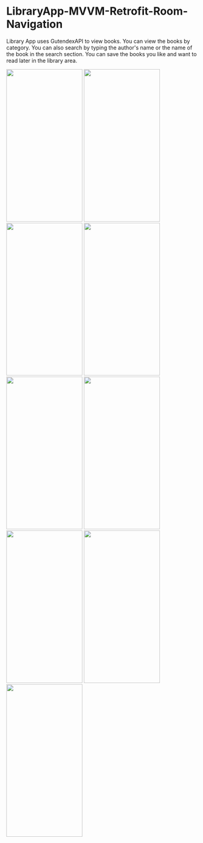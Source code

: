 # LibraryApp-MVVM-Retrofit-Room-Navigation

Library App uses GutendexAPI to view books. You can view the books by category. You can also search by typing the author's name or the name of the book in the search section. You can save the books you like and want to read later in the library area.

<img src = "https://user-images.githubusercontent.com/105845393/218324518-504532f4-8379-4f46-9cd0-9e64a53f80f0.png" width = "200" height = "400">   <img src = "https://user-images.githubusercontent.com/105845393/218324569-448ca54a-27b8-4201-99a5-970e1e834f9d.png" width = "200" height = "400">
<img src = "https://user-images.githubusercontent.com/105845393/218324581-b70f52cf-4c2c-4d8b-b574-03b51ab40251.png" width = "200" height = "400">   <img src = "https://user-images.githubusercontent.com/105845393/218324592-917bb860-78ab-48af-83a9-e94ac7d46434.png" width = "200" height = "400">
<img src = "https://user-images.githubusercontent.com/105845393/218324596-93137548-478d-4bbd-acc2-f5763067a4b8.png" width = "200" height = "400">   <img src = "https://user-images.githubusercontent.com/105845393/218324597-cacfe9fe-200e-418d-96a8-0ec86fee9612.png" width = "200" height = "400">
<img src = "https://user-images.githubusercontent.com/105845393/218324603-4bfc5ee4-f44b-4678-9459-78f01c06bd12.png" width = "200" height = "400">    <img src = "https://user-images.githubusercontent.com/105845393/218324611-3a510250-3674-4ef4-b451-c24bd6c81b6d.png" width = "200" height = "400">
<img src = "https://user-images.githubusercontent.com/105845393/218324615-b16c3cfc-fd5b-44bd-82e8-ea6505732f81.png" width = "200" height = "400">
